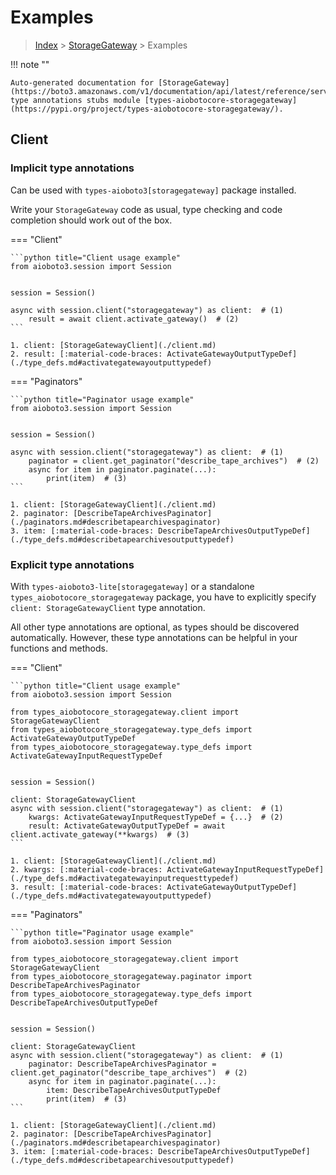 # Examples

> [Index](../README.md) > [StorageGateway](./README.md) > Examples

!!! note ""

    Auto-generated documentation for [StorageGateway](https://boto3.amazonaws.com/v1/documentation/api/latest/reference/services/storagegateway.html#StorageGateway)
    type annotations stubs module [types-aiobotocore-storagegateway](https://pypi.org/project/types-aiobotocore-storagegateway/).

## Client

### Implicit type annotations

Can be used with `types-aioboto3[storagegateway]` package installed.

Write your `StorageGateway` code as usual,
type checking and code completion should work out of the box.



=== "Client"

    ```python title="Client usage example"
    from aioboto3.session import Session


    session = Session()

    async with session.client("storagegateway") as client:  # (1)
        result = await client.activate_gateway()  # (2)
    ```

    1. client: [StorageGatewayClient](./client.md)
    2. result: [:material-code-braces: ActivateGatewayOutputTypeDef](./type_defs.md#activategatewayoutputtypedef) 



=== "Paginators"

    ```python title="Paginator usage example"
    from aioboto3.session import Session


    session = Session()

    async with session.client("storagegateway") as client:  # (1)
        paginator = client.get_paginator("describe_tape_archives")  # (2)
        async for item in paginator.paginate(...):
            print(item)  # (3)
    ```

    1. client: [StorageGatewayClient](./client.md)
    2. paginator: [DescribeTapeArchivesPaginator](./paginators.md#describetapearchivespaginator)
    3. item: [:material-code-braces: DescribeTapeArchivesOutputTypeDef](./type_defs.md#describetapearchivesoutputtypedef) 




### Explicit type annotations

With `types-aioboto3-lite[storagegateway]`
or a standalone `types_aiobotocore_storagegateway` package, you have to explicitly specify
`client: StorageGatewayClient` type annotation.

All other type annotations are optional, as types should be discovered automatically.
However, these type annotations can be helpful in your functions and methods.


=== "Client"

    ```python title="Client usage example"
    from aioboto3.session import Session

    from types_aiobotocore_storagegateway.client import StorageGatewayClient
    from types_aiobotocore_storagegateway.type_defs import ActivateGatewayOutputTypeDef
    from types_aiobotocore_storagegateway.type_defs import ActivateGatewayInputRequestTypeDef


    session = Session()

    client: StorageGatewayClient
    async with session.client("storagegateway") as client:  # (1)
        kwargs: ActivateGatewayInputRequestTypeDef = {...}  # (2)
        result: ActivateGatewayOutputTypeDef = await client.activate_gateway(**kwargs)  # (3)
    ```

    1. client: [StorageGatewayClient](./client.md)
    2. kwargs: [:material-code-braces: ActivateGatewayInputRequestTypeDef](./type_defs.md#activategatewayinputrequesttypedef) 
    3. result: [:material-code-braces: ActivateGatewayOutputTypeDef](./type_defs.md#activategatewayoutputtypedef) 



=== "Paginators"

    ```python title="Paginator usage example"
    from aioboto3.session import Session

    from types_aiobotocore_storagegateway.client import StorageGatewayClient
    from types_aiobotocore_storagegateway.paginator import DescribeTapeArchivesPaginator
    from types_aiobotocore_storagegateway.type_defs import DescribeTapeArchivesOutputTypeDef


    session = Session()

    client: StorageGatewayClient
    async with session.client("storagegateway") as client:  # (1)
        paginator: DescribeTapeArchivesPaginator = client.get_paginator("describe_tape_archives")  # (2)
        async for item in paginator.paginate(...):
            item: DescribeTapeArchivesOutputTypeDef
            print(item)  # (3)
    ```

    1. client: [StorageGatewayClient](./client.md)
    2. paginator: [DescribeTapeArchivesPaginator](./paginators.md#describetapearchivespaginator)
    3. item: [:material-code-braces: DescribeTapeArchivesOutputTypeDef](./type_defs.md#describetapearchivesoutputtypedef) 




